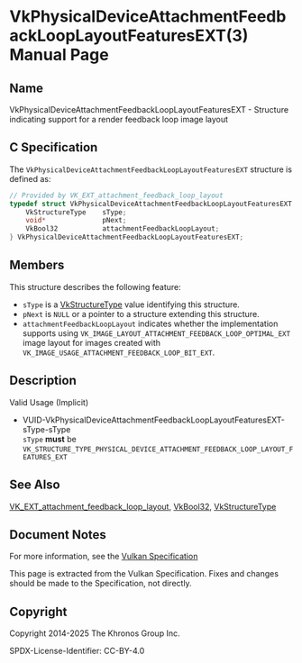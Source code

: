 # VkPhysicalDeviceAttachmentFeedbackLoopLayoutFeaturesEXT(3) Manual Page

## Name

VkPhysicalDeviceAttachmentFeedbackLoopLayoutFeaturesEXT - Structure indicating support for a render feedback loop image layout



## [](#_c_specification)C Specification

The `VkPhysicalDeviceAttachmentFeedbackLoopLayoutFeaturesEXT` structure is defined as:

```c++
// Provided by VK_EXT_attachment_feedback_loop_layout
typedef struct VkPhysicalDeviceAttachmentFeedbackLoopLayoutFeaturesEXT {
    VkStructureType    sType;
    void*              pNext;
    VkBool32           attachmentFeedbackLoopLayout;
} VkPhysicalDeviceAttachmentFeedbackLoopLayoutFeaturesEXT;
```

## [](#_members)Members

This structure describes the following feature:

- `sType` is a [VkStructureType](https://registry.khronos.org/vulkan/specs/latest/man/html/VkStructureType.html) value identifying this structure.
- `pNext` is `NULL` or a pointer to a structure extending this structure.
- []()`attachmentFeedbackLoopLayout` indicates whether the implementation supports using `VK_IMAGE_LAYOUT_ATTACHMENT_FEEDBACK_LOOP_OPTIMAL_EXT` image layout for images created with `VK_IMAGE_USAGE_ATTACHMENT_FEEDBACK_LOOP_BIT_EXT`.

## [](#_description)Description

Valid Usage (Implicit)

- [](#VUID-VkPhysicalDeviceAttachmentFeedbackLoopLayoutFeaturesEXT-sType-sType)VUID-VkPhysicalDeviceAttachmentFeedbackLoopLayoutFeaturesEXT-sType-sType  
  `sType` **must** be `VK_STRUCTURE_TYPE_PHYSICAL_DEVICE_ATTACHMENT_FEEDBACK_LOOP_LAYOUT_FEATURES_EXT`

## [](#_see_also)See Also

[VK\_EXT\_attachment\_feedback\_loop\_layout](https://registry.khronos.org/vulkan/specs/latest/man/html/VK_EXT_attachment_feedback_loop_layout.html), [VkBool32](https://registry.khronos.org/vulkan/specs/latest/man/html/VkBool32.html), [VkStructureType](https://registry.khronos.org/vulkan/specs/latest/man/html/VkStructureType.html)

## [](#_document_notes)Document Notes

For more information, see the [Vulkan Specification](https://registry.khronos.org/vulkan/specs/latest/html/vkspec.html#VkPhysicalDeviceAttachmentFeedbackLoopLayoutFeaturesEXT)

This page is extracted from the Vulkan Specification. Fixes and changes should be made to the Specification, not directly.

## [](#_copyright)Copyright

Copyright 2014-2025 The Khronos Group Inc.

SPDX-License-Identifier: CC-BY-4.0